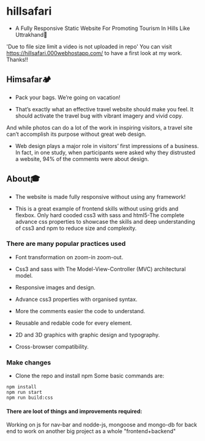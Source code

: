 # hillsafari
- A Fully Responsive Static Website For Promoting Tourism In Hills Like Uttrakhand🌄

'Due to file size limit a video is not uploaded in repo'
You can visit https://hillsafari.000webhostapp.com/ to have a first look at my work. Thanks!!

## Himsafar🏕️
- Pack your bags. We’re going on vacation!

- That’s exactly what an effective travel website should make you feel. It should activate the travel bug with vibrant imagery and vivid copy.

And while photos can do a lot of the work in inspiring visitors, a travel site can’t accomplish its purpose without great web design.

- Web design plays a major role in visitors’ first impressions of a business. In fact, in one study, when participants were asked why they distrusted a website, 94% of the comments were about design.

## About🎓
- The website is made fully responsive without using any framework!

- This is a great example of frontend skills without using grids and flexbox. Only hard cooded css3 with sass and html5-The complete advance css properties to showcase the skills and deep understanding of css3 and npm to reduce size and complexity.

### There are many popular practices used
- Font transformation on zoom-in zoom-out.

- Css3 and sass with The Model-View-Controller (MVC) architectural model.

- Responsive images and design.

- Advance css3 properties with organised syntax.

- More the comments easier the code to understand.

- Reusable and redable code for every element.

- 2D and 3D graphics with graphic design and typography.

- Cross-browser compatibility.

### Make changes 
- Clone the repo and install npm 
Some basic commands are:
```
npm install
npm run start
npm run build:css
```
#### There are loot of things and improvements required:
Working on js for nav-bar and nodde-js, mongoose and mongo-db for back end to work on another big project as a whole "frontend+backend"


